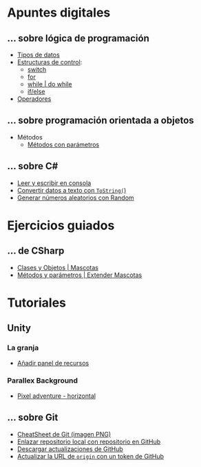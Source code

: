 # Apuntes digitales

## <i class="bi bi-file-earmark-code"></i> ... sobre lógica de programación

- [Tipos de datos](programacion/tiposDatos.md)
- [Estructuras de control](programacion/estructurasControl.md):
	- [switch](programacion/infoSwitch.md)
	- [for](programacion/infoFor.md)
	- [while | do while](programacion/infoWhile.md)
	- [if/else](programacion/infoIfElse.md)
- [Operadores](programacion/operadoresBasicos.md)


<!-- 
Operador de incremento ++
Operador de decremento --
Operadores unarios más y menos
Operador de multiplicación *
Operador de división /
Operador de resto %
Operador de suma +
Operador de resta -
Asignación compuesta

Operador de negación lógico !
Operador lógico AND &
Operador IR exclusivo lógico ^
Operador lógico OR |
Operador lógico condicional AND &&
Operador OR lógico condicional ||

Operador de igualdad ==
Operador de desigualdad !=

Operador menor que <
Operador mayor que >
Operador menor o igual que <=
Operador mayor o igual que >=

-->

## <i class="bi bi-journal-code"></i> ... sobre programación orientada a objetos

<!--| - [Clases y Objetos](poo/clasesObjetos.md) -->
<!--| - [Atributos y Métodos](poo/atributosMetodos.md) -->
- Métodos
	- [Métodos con parámetros](poo/parametroMetodos.md)
	<!--| - [Parámetros opcionales](poo/metodosParametrosOpcionales.md) -->
	<!--| - [Sobrecarga de métodos](poo/metodosParametrosOpcionales.md) -->
	<!--| - [Paso de objetos como parámetros](poo/metodosParametrosOpcionales.md) -->
<!--| - [Encapsulamiento](poo/encapsulamiento.md) -->
<!--| - [Herencia](poo/herencia.md) -->
<!--| - [Polimorfismo(poo/polimorfismo.md) -->
<!--| - [Abstracción](poo/abstraccion.md) -->
<!--| - [Constructores y destructores](poo/constructoresDestructores.md) -->
<!--| - [Modificadores de acceso](poo/modificadoresAcceso.md) -->

## <i class="bi bi-journal-text"></i> ... sobre C#

- [Leer y escribir en consola](poo/console.md)
- [Convertir datos a texto con `ToString(`)](poo/toString.md)
- [Generar números aleatorios con Random](ApuntesDigitales/CSharp/infoRandom.md)

<!--

🎮 Orientado a videojuegos: estructuras comunes

	Game Loop básico y su relación con objetos
	Clases base para personajes o entidades (GameObject, Character, etc.)
	Componentes (inspirado en el patrón ECS – Entity Component System)
	Eventos y Delegados (especialmente en C#)
	Uso de interfaces para comportamiento común (ej. IDamageable, ICollectible)
	Herencia vs composición en diseño de entidades

🧰 Estructuras comunes de código en videojuegos

	Singleton (ej. GameManager)
	Factory para generar enemigos o ítems
	State Machine (para IA o animaciones)
	ScriptableObjects (si estás usando Unity)
	Pooling de objetos
	Control de colisiones y eventos de interacción
	Organización en paquetes o carpetas (MVC/MVP en juegos pequeños)

📦 Buenas prácticas y patrones
	
	Responsabilidad única y cohesión
	Acoplamiento bajo entre clases
	Principio de sustitución de Liskov (en herencia)
	DRY (Don’t Repeat Yourself)
	KISS (Keep It Simple, Stupid)

-->   

# Ejercicios guiados

## <i class="bi bi-filetype-cs"></i> ... de CSharp

- [Clases y Objetos | Mascotas](CSharp/ClasesObjetosCSharp.md)
- [Métodos y parámetros | Extender Mascotas](CSharp/expandirMascota.md)

# Tutoriales

## <i class="bi bi-unity"></i> Unity

### La granja

- [Añadir panel de recursos](unity/tutorialBarraRecursos.md)

### Parallex Background

- [Pixel adventure - horizontal](unity/parallexBg.md)

## <i class="bi bi-git"></i> ... sobre Git

- [CheatSheet de Git (imagen PNG)](../descargas/GitCheatSheet.png)
- [Enlazar repositorio local con repositorio en GitHub](git/gitRepositorioArchivos.md)
- [Descargar actualizaciones de GitHub](git/actualizarRepositorio.md)
- [Actualizar la URL de `origin` con un token de GitHub](git/tokenURL.md)